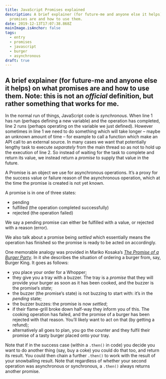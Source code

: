 ```yaml
---
title: JavaScript Promises explained
description: A brief explainer (for future-me and anyone else it helps) on what
  promises are and how to use them.
date: 2019-12-13T17:07:38.868Z
mainImage.isAnchor: false
tags:
  - entry
  - promises
  - javascript
  - burger
  - asynchronous
draft: true
---
```

A brief explainer (for future-me and anyone else it helps) on what promises are and how to use them. Note: this is not an _official_ definition, but rather something that works for me.
---

In the normal run of things, JavaScript code is _synchronous_. When line 1 has run (perhaps defining a new variable) and the operation has completed, line 2 runs (perhaps operating on the variable we just defined). However sometimes in line 1 we need to do something which will take longer – maybe an unknown amount of time – for example to call a function which make an API call to an external source. In many cases we want that potentially lengthy task to execute _separately_ from the main thread so as not to hold up the execution of line 2. So instead of waiting for the task to complete and return its value, we instead return a _promise_ to supply that value in the future.

A Promise is an object we use for asynchronous operations. It’s a proxy for the success value or failure reason of the asynchronous operation, which at the time the promise is created is not yet known.

A promise is in one of three states:

- pending
- fulfilled (the operation completed successfully)
- rejected (the operation failed)

We say a pending promise can either be fulfilled with a value, or rejected with a reason (error).

We also talk about a promise being _settled_ which essentially means the operation has finished so the promise is ready to be acted on accordingly.

One memorable analogy was provided in Mariko Kosaka’s [_The Promise of a Burger Party_](https://web.archive.org/web/20190212114232/http://kosamari.com/notes/the-promise-of-a-burger-party). In it she describes the situation of ordering a burger from, say, Burger King. It goes as follows:

- you place your order for a Whopper; 
- they give you a tray with a buzzer. The tray is a _promise_ that they will provide your burger as soon as it has been cooked, and the buzzer is the promise‘s _state_; 
- the buzzer (the promise‘s state) is not buzzing to start with: it’s in the _pending_ state;
- the buzzer buzzes: the promise is now _settled_;
- if their flame-grill broke down half-way they inform you of this. The cooking operation has failed, and the promise of a burger has been rejected with that reason. You’ll likely want to act on that (by getting a refund);
- alternatively all goes to plan, you go the counter and they fulfil their promise of a tasty burger placed onto your tray.

Note that if in the success case (within a `.then()` in code) you decide you want to do another thing (say, buy a coke) you could do that too, and return its result. You could then chain a further `.then()` to work with the result of your snowballing result. Note that regardless of whether your second operation was asynchronous or synchronous, a `.then()` always returns another promise.
